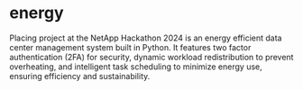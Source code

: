 # energy
Placing project at the NetApp Hackathon 2024 is an energy efficient data center management system built in Python. It features two factor authentication (2FA) for security, dynamic workload redistribution to prevent overheating, and intelligent task scheduling to minimize energy use, ensuring efficiency and sustainability.
